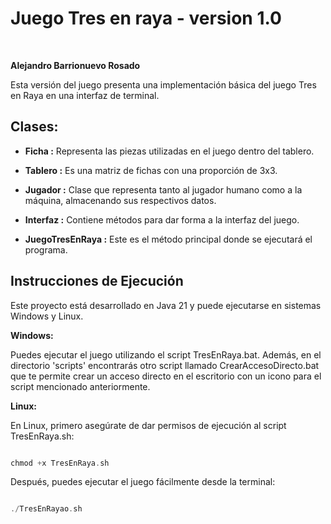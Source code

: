 # Juego Tres en raya  -  version 1.0

<br>

**Alejandro Barrionuevo Rosado**
<br> 

Esta versión del juego presenta una implementación básica del juego Tres en Raya en una interfaz de terminal.

## Clases:

- **Ficha :**  Representa las piezas utilizadas en el juego dentro del tablero.

- **Tablero :** Es una matriz de fichas con una proporción de 3x3.

- **Jugador :** Clase que representa tanto al jugador humano como a la máquina, almacenando sus respectivos datos.

- **Interfaz :** Contiene métodos para dar forma a la interfaz del juego.

- **JuegoTresEnRaya :** Este es el método principal donde se ejecutará el programa.

## Instrucciones de Ejecución

Este proyecto está desarrollado en Java 21 y puede ejecutarse en sistemas Windows y Linux.

**Windows:**

Puedes ejecutar el juego utilizando el script TresEnRaya.bat. Además, en el directorio 'scripts' encontrarás otro script llamado CrearAccesoDirecto.bat que te permite crear un acceso directo en el escritorio con un icono para el script mencionado anteriormente.

**Linux:**

En Linux, primero asegúrate de dar permisos de ejecución al script TresEnRaya.sh:

```c

chmod +x TresEnRaya.sh

```

Después, puedes ejecutar el juego fácilmente desde la terminal:

```c

./TresEnRayao.sh

```
